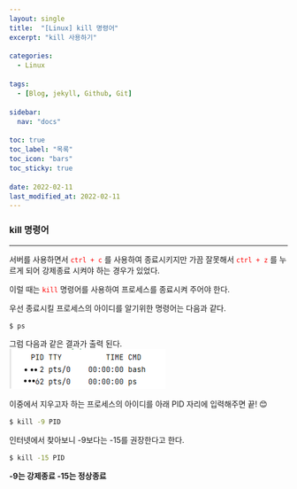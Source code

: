 ```yaml
---
layout: single
title:  "[Linux] kill 명령어"
excerpt: "kill 사용하기"

categories:
  - Linux

tags:
  - [Blog, jekyll, Github, Git]

sidebar:
  nav: "docs"

toc: true
toc_label: "목록"
toc_icon: "bars"
toc_sticky: true
 
date: 2022-02-11
last_modified_at: 2022-02-11
---
```


### **kill 명령어**
***
서버를 사용하면서 <span style="color:red">`ctrl + c`</span> 를 사용하여 종료시키지만 가끔 잘못해서 <span style="color:red">`ctrl + z`</span> 를 누르게 되어 강제종료 시켜야 하는 경우가 있었다.  
  
이럴 때는 <span style="color:red">`kill`</span> 명령어를 사용하여 프로세스를 종료시켜 주어야 한다.

우선 종료시킬 프로세스의 아이디를 알기위한 명령어는 다음과 같다.  
```bash
$ ps
```

그럼 다음과 같은 결과가 출력 된다.  
<img src="/assets/images/PID값_확인.png" title="그림 1" alt="PID값 확인"/>  

이중에서 지우고자 하는 프로세스의 아이디를 아래 PID 자리에 입력해주면 끝! :blush:
```bash
$ kill -9 PID
```
 
인터넷에서 찾아보니 -9보다는 -15를 권장한다고 한다.  

```bash
$ kill -15 PID
```

**-9는 강제종료 -15는 정상종료** 